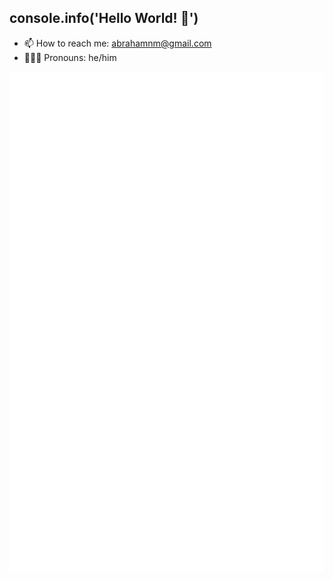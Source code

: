 ## console.info('Hello World! 👋')

<!--
**abrahamnm/abrahamnm** is a ✨ _special_ ✨ repository because its `README.md` (this file) appears on your GitHub profile.

Here are some ideas to get you started:

- 🔭 I’m currently working on ...
- 🌱 I’m currently learning ...
- 👯 I’m looking to collaborate on ...
- 🤔 I’m looking for help with ...
- 💬 Ask me about ...
- ⚡ Fun fact: ...
-->
- 📫 How to reach me: abrahamnm@gmail.com
- 👨🏽‍💻 Pronouns: he/him

![Metrics](https://raw.githubusercontent.com/abrahamnm/abrahamnm/github-metrics/github-metrics.svg)
